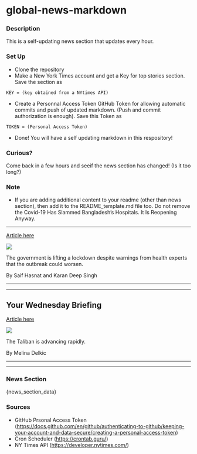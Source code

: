 # global-news-markdown

### Description 
This is a self-updating news section that updates every hour.

### Set Up 
* Clone the repository
* Make a New York Times account and get a Key for top stories section. Save the section as 
 ```
 KEY = (key obtained from a NYtimes API)
 ```
*  Create a Personnal Access Token GitHub Token for allowing automatic commits and push of updated markdown. (Push and commit authorization is enough). Save this Token as 
```
TOKEN = (Personal Access Token)
```
* Done! You will have a self updating markdown in this respository!

### Curious?
Come back in a few hours and seeif the news section has changed! (Is it too long?)

### Note
* If you are adding additional content to your readme (other than news section), then add it to the README_template.md file too. Do not remove the Covid-19 Has Slammed Bangladesh’s Hospitals. It Is Reopening Anyway.
--------------------------------------------------------------------

[Article here](https://www.nytimes.com/2021/08/11/world/asia/covid-bangladesh.html)

[![](https://static01.nyt.com/images/2021/08/11/world/11virus-bangladesh-6/merlin_192790398_4b600b01-d27c-458e-b290-9c9d5e6e8906-superJumbo.jpg)](https://www.nytimes.com/2021/08/11/world/asia/covid-bangladesh.html)

The government is lifting a lockdown despite warnings from health experts that the outbreak could worsen.

By Saif Hasnat and Karan Deep Singh

* * *

* * *

Your Wednesday Briefing
-----------------------

[Article here](https://www.nytimes.com/2021/08/10/briefing/taliban-advance-travel-us-cuomo-resignation.html)

[![](https://static01.nyt.com/images/2021/08/10/world/11ambriefing-aus-nl-PROMO/merlin_123206912_4c009c2b-480d-44b3-8989-028d96fe6d21-superJumbo.jpg)](https://www.nytimes.com/2021/08/10/briefing/taliban-advance-travel-us-cuomo-resignation.html)

The Taliban is advancing rapidly.

By Melina Delkic

* * *

* * *

### News Section 
{news_section_data}


### Sources 
* GitHub Prsonal Access Token (https://docs.github.com/en/github/authenticating-to-github/keeping-your-account-and-data-secure/creating-a-personal-access-token)
* Cron Scheduler (https://crontab.guru/)
* NY Times API (https://developer.nytimes.com/)
